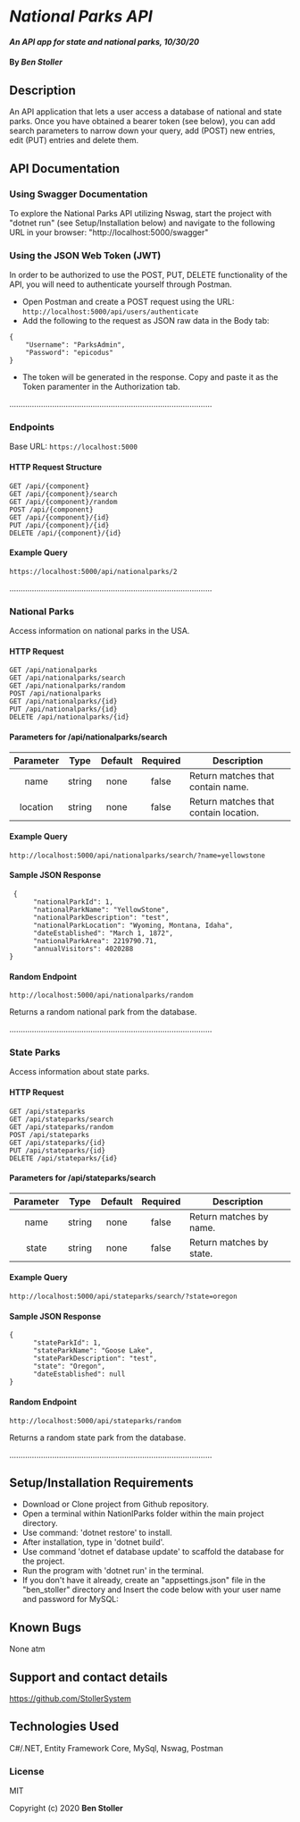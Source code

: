 # _National Parks API_

#### _An API app for state and national parks, 10/30/20_

#### By _**Ben Stoller**_

## Description

An API application that lets a user access a database of national and state parks. 
Once you have obtained a bearer token (see below), you can add search parameters to narrow down your query, add (POST) new entries, edit (PUT) entries and delete them. 


## API Documentation 

### Using Swagger Documentation 
To explore the National Parks API utilizing Nswag, start the project with "dotnet run" (see Setup/Installation below) and navigate to the following URL in your browser: "http://localhost:5000/swagger"

### Using the JSON Web Token (JWT)
In order to be authorized to use the POST, PUT, DELETE functionality of the API, you will need to authenticate yourself through Postman.
* Open Postman and create a POST request using the URL: `http://localhost:5000/api/users/authenticate`
* Add the following to the request as JSON raw data in the Body tab:
```
{
    "Username": "ParksAdmin",
    "Password": "epicodus"
}
```
* The token will be generated in the response. Copy and paste it as the Token paramenter in the Authorization tab.

..........................................................................................

### Endpoints
Base URL: `https://localhost:5000`

#### HTTP Request Structure
```
GET /api/{component}
GET /api/{component}/search
GET /api/{component}/random
POST /api/{component}
GET /api/{component}/{id}
PUT /api/{component}/{id}
DELETE /api/{component}/{id}

```

#### Example Query
```
https://localhost:5000/api/nationalparks/2
```

..........................................................................................

### National Parks
Access information on national parks in the USA.

#### HTTP Request
```
GET /api/nationalparks
GET /api/nationalparks/search
GET /api/nationalparks/random
POST /api/nationalparks
GET /api/nationalparks/{id}
PUT /api/nationalparks/{id}
DELETE /api/nationalparks/{id}

```

#### Parameters for /api/nationalparks/search 
| Parameter | Type | Default | Required | Description |
| :---: | :---: | :---: | :---: | --- |
| name | string | none | false | Return matches that contain name.
| location | string | none | false | Return matches that contain location. |


#### Example Query
```
http://localhost:5000/api/nationalparks/search/?name=yellowstone
```

#### Sample JSON Response
```
 {
      "nationalParkId": 1,
      "nationalParkName": "YellowStone",
      "nationalParkDescription": "test",
      "nationalParkLocation": "Wyoming, Montana, Idaha",
      "dateEstablished": "March 1, 1872",
      "nationalParkArea": 2219790.71,
      "annualVisitors": 4020288
}
```
#### Random Endpoint
```
http://localhost:5000/api/nationalparks/random
```
Returns a random national park from the database.

..........................................................................................

### State Parks
Access information about state parks.

#### HTTP Request
```
GET /api/stateparks
GET /api/stateparks/search
GET /api/stateparks/random
POST /api/stateparks
GET /api/stateparks/{id}
PUT /api/stateparks/{id}
DELETE /api/stateparks/{id}

```

####  Parameters for /api/stateparks/search
| Parameter | Type | Default | Required | Description |
| :---: | :---: | :---: | :---: | --- |
| name | string | none | false | Return matches by name.
| state | string | none | false | Return matches by state. |


#### Example Query
```
http://localhost:5000/api/stateparks/search/?state=oregon
```

#### Sample JSON Response
```
{
      "stateParkId": 1,
      "stateParkName": "Goose Lake",
      "stateParkDescription": "test",
      "state": "Oregon",
      "dateEstablished": null
}
```
#### Random Endpoint
```
http://localhost:5000/api/stateparks/random
```
Returns a random state park from the database.

..........................................................................................





## Setup/Installation Requirements

* Download or Clone project from Github repository.
* Open a terminal within NationlParks folder within the main project directory.
* Use command: 'dotnet restore' to install.
* After installation, type in 'dotnet build'.
* Use command 'dotnet ef database update' to scaffold the database for the project.
* Run the program with 'dotnet run' in the terminal.
* If you don't have it already, create an "appsettings.json" file in the "ben_stoller" directory and Insert the code below with your user name and password for   MySQL:



## Known Bugs

None atm

## Support and contact details

https://github.com/StollerSystem

## Technologies Used

C#/.NET, Entity Framework Core, MySql, Nswag, Postman

### License

MIT

Copyright (c) 2020 **Ben Stoller**

